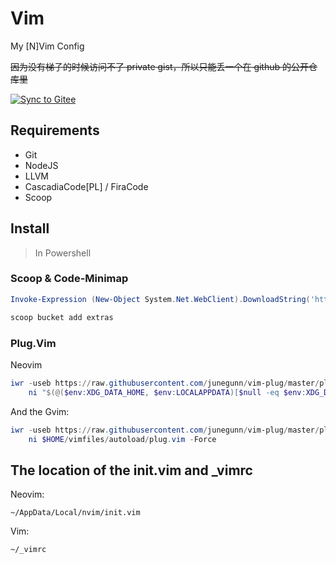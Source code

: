 # Vim
My [N]Vim Config

~~因为没有梯子的时候访问不了 private gist，所以只能丢一个在 github 的公开仓库里~~

[![Sync to Gitee](https://github.com/Ruakker/Vim/actions/workflows/sync-to-gitee.yml/badge.svg)](https://github.com/Ruakker/Vim/actions/workflows/sync-to-gitee.yml)

## Requirements

- Git
- NodeJS
- LLVM
- CascadiaCode[PL] / FiraCode
- Scoop

## Install

> In Powershell

### Scoop & Code-Minimap

```powershell
Invoke-Expression (New-Object System.Net.WebClient).DownloadString('https://get.scoop.sh')

scoop bucket add extras
```

### Plug.Vim

Neovim

```powershell
iwr -useb https://raw.githubusercontent.com/junegunn/vim-plug/master/plug.vim |`
    ni "$(@($env:XDG_DATA_HOME, $env:LOCALAPPDATA)[$null -eq $env:XDG_DATA_HOME])/nvim-data/site/autoload/plug.vim" -Force
```

And the Gvim:

```powershell
iwr -useb https://raw.githubusercontent.com/junegunn/vim-plug/master/plug.vim |`
    ni $HOME/vimfiles/autoload/plug.vim -Force
```

## The location of the init.vim and \_vimrc

Neovim:

`~/AppData/Local/nvim/init.vim`

Vim:

`~/_vimrc`
